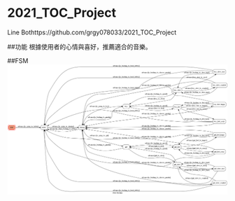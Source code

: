 # 2021_TOC_Project
Line Bothttps://github.com/grgy078033/2021_TOC_Project

##功能
根據使用者的心情與喜好，推薦適合的音樂。

##FSM
![image](https://github.com/grgy078033/2021_TOC_Project/blob/master/fsm.png)